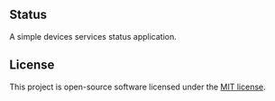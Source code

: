 ## Status

A simple devices services status application.

## License

This project is open-source software licensed under the [MIT license](https://opensource.org/licenses/MIT).
